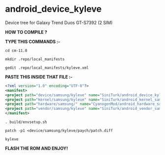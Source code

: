 android_device_kyleve
======================

Device tree for Galaxy Trend Duos GT-S7392 (2 SIM)

<b>HOW TO COMPILE ?</b>

<b>TYPE THIS COMMANDS :- </b>

`cd cm-11.0`

`mkdir .repo/local_manifests`

`gedit .repo/local_manifests/kyleve.xml `

<b>PASTE THIS INSIDE THAT FILE :- </b>


```xml
<?xml version="1.0" encoding="UTF-8"?>
<manifest>
<project path="device/samsung/kyleve" name="SiniTurk/android_device_kyleve" revision="cm-13.0" />
<project path="kernel/samsung/kyleve" name="SiniTurk/android_kernel_samsung_kylevexx" revision="cm-13.0" />
<project path="hardware/samsung/" name="CyanogenMod/android_hardware_samsung" revision="cm-13.0" />
<project path="vendor/samsung/kyleve" name="SiniTurk/android_vendor_samsung_kyleve" revision="cm-13.0" />
</manifest>
```

`. build/envsetup.sh `

`patch -p1 <device/samsung/kyleve/paych/patch.diff`

`kyleve `

<b>FLASH THE ROM AND ENJOY!</b>

